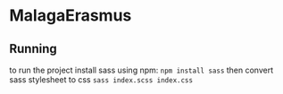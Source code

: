 # MalagaErasmus

## Running

to run the project install sass using npm: `npm install sass`
then convert sass stylesheet to css `sass index.scss index.css`

